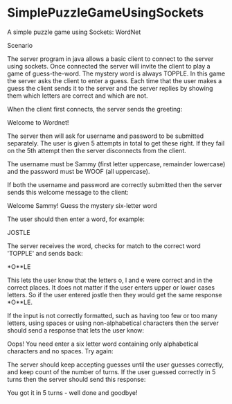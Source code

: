 # SimplePuzzleGameUsingSockets

A simple puzzle game using Sockets: WordNet

Scenario

The server program in java allows a basic client to connect to the server using sockets.  Once connected the server will invite the client to play a game of guess-the-word. The mystery word is always TOPPLE. In this game the server asks the client to enter a guess. Each time that the user makes a guess the client sends it to the server and the server replies by showing them which letters are correct and which are not.

When the client first connects, the server sends the greeting:

Welcome to Wordnet!

The server then will ask for username and password to be submitted separately.  The user is given 5 attempts in total to get these right.  If they fail on the 5th attempt then the server disconnects from the client.

The username must be Sammy (first letter uppercase, remainder lowercase) and the password must be WOOF (all uppercase).

If both the username and password are correctly submitted then the server sends this welcome message to the client:

Welcome Sammy!
Guess the mystery six-letter word

The user should then enter a word, for example:

JOSTLE

The server receives the word, checks for match to the correct word 'TOPPLE' and sends back:

*O**LE

This lets the user know that the letters o, l and e were correct and in the correct places. It does not matter if the user enters upper or lower cases letters. So if the user entered jostle then they would get the same response *O**LE.

If the input is not correctly formatted, such as having too few or too many letters, using spaces or using non-alphabetical characters then the server should send a response that lets the user know:

Oops! You need enter a six letter word containing only alphabetical characters and no spaces.
Try again:

The server should keep accepting guesses until the user guesses correctly, and keep count of the number of turns. If the user guessed correctly in 5 turns then the server should send this response:

You got it in 5 turns - well done and goodbye!
